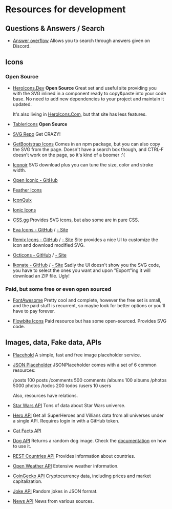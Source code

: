 # Resources for development

## Questions & Answers / Search

- [Answer overflow](https://answeroverflow.com/)
  Allows you to search through answers given on Discord.

## Icons

### Open Source

- [HeroIcons.Dev](https://heroicons.dev/) **Open Source**
  Great set and useful site providing you with the SVG inlined in a component ready to copy&paste into your code base. No need to add new dependencies to your project and maintain it updated.

  It's also living in [HeroIcons.Com](https://heroicons.com/), but that site has less features.

- [TablerIcons](https://tabler-icons.io/) **Open Source**

- [SVG Repo](https://www.svgrepo.com/)
  Get CRAZY!

- [GetBootstrap Icons](https://icons.getbootstrap.com/)
  Comes in an npm package, but you can also copy the SVG from the page. Doesn't have a search box though, and CTRL-F doesn't work on the page, so it's kind of a boomer :'(

- [Iconoir](https://iconoir.com/)
  SVG download plus you can tune the size, color and stroke width.

- [Open Iconic - GitHub](https://github.com/iconic/open-iconic)

- [Feather Icons](https://feathericons.com/)

- [IconQuix](https://iconquix.com/)

- [Ionic Icons](https://ionic.io/ionicons)

- [CSS.gg](https://css.gg/)
  Provides SVG icons, but also some are in pure CSS.

- [Eva Icons - GitHub](https://github.com/akveo/eva-icons) / [- Site](https://akveo.github.io/eva-icons/)

- [Remix Icons - GitHub](https://github.com/Remix-Design/remixicon) / [- Site](https://remixicon.com/)
  Site provides a nice UI to customize the icon and download modified SVG.

- [Octicons - GitHub](https://github.com/primer/octicons) / [- Site](https://primer.style/foundations/icons)

- [Ikonate - GitHub](https://github.com/mikolajdobrucki/ikonate) / [- Site](https://ikonate.com/)
  Sadly the UI doesn't show you the SVG code, you have to select the ones you want and upon "Export"ing it will download an ZIP file. Ugly!

### Paid, but some free or even open sourced

- [FontAwesome](https://fontawesome.com/)
  Pretty cool and complete, however the free set is small, and the paid stuff is recurrent, so maybe look for better options or you'll have to pay forever.

- [Flowbite Icons](https://flowbite.com/icons/)
  Paid resource but has some open-sourced. Provides SVG code.

## Images, data, Fake data, APIs

- [Placehold](https://placehold.co/)
  A simple, fast and free image placeholder service.

- [JSON Placeholder](https://jsonplaceholder.typicode.com/)
  JSONPlaceholder comes with a set of 6 common resources:

  /posts	100 posts
  /comments	500 comments
  /albums	100 albums
  /photos	5000 photos
  /todos	200 todos
  /users	10 users

  Also, resources have relations.

- [Star Wars API](https://swapi.dev/)
  Tons of data about Star Wars universe.

- [Hero API](https://superheroapi.com/)
  Get all SuperHeroes and Villians data from all universes under a single API. Requires login in with a GitHub token.

- [Cat Facts API](https://catfact.ninja/)

- [Dog API](https://api.thedogapi.com/)
  Returns a random dog image. Check the [documentation](https://docs.thedogapi.com/) on how to use it.

- [REST Countries API](https://restcountries.com/v3.1/all)
  Provides information about countries.

- [Open Weather API](https://api.openweathermap.org/data/2.5/weather?q=London&appid=YOUR_API_KEY)
  Extensive weather information.

- [CoinGecko API](https://api.coingecko.com/api/v3/simple/price?ids=bitcoin&vs_currencies=usd)
  Cryptocurrency data, including prices and market capitalization. 

- [Joke API](https://v2.jokeapi.dev/joke/Any?type=single)
  Random jokes in JSON format.

- [News API](https://newsapi.org/v2/top-headlines?country=us&apiKey=YOUR_API_KEY)
  News from various sources.
